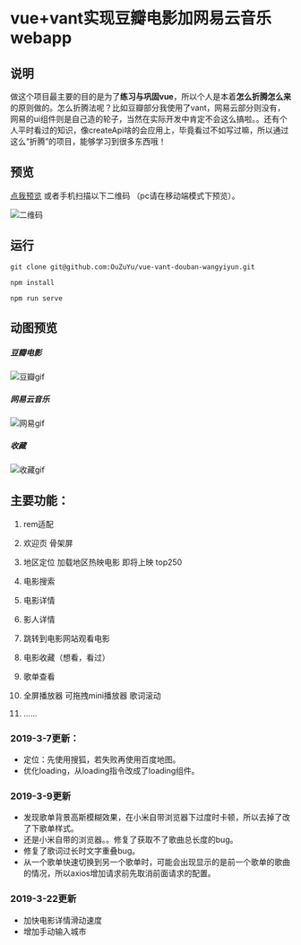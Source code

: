 # vue+vant实现豆瓣电影加网易云音乐webapp

## 说明
做这个项目最主要的目的是为了**练习与巩固vue**，所以个人是本着**怎么折腾怎么来**的原则做的。怎么折腾法呢？比如豆瓣部分我使用了vant，网易云部分则没有，网易的ui组件则是自己造的轮子，当然在实际开发中肯定不会这么搞啦。。还有个人平时看过的知识，像createApi啥的会应用上，毕竟看过不如写过嘛，所以通过这么“折腾”的项目，能够学习到很多东西哦！

## 预览
[点我预览](http://67.216.223.155/dbwy)  或者手机扫描以下二维码 （pc请在移动端模式下预览）。

![二维码](https://user-gold-cdn.xitu.io/2019/3/3/16944327605f8e52?imageView2/0/w/1280/h/960/format/webp/ignore-error/1)

## 运行
```
git clone git@github.com:OuZuYu/vue-vant-douban-wangyiyun.git
```
```
npm install
```
```
npm run serve
```

## 动图预览
##### 豆瓣电影
![豆瓣gif](https://i.loli.net/2019/03/22/5c945e20f32be.gif)

##### 网易云音乐
![网易gif](https://i.loli.net/2019/03/22/5c947c1dbd9c5.gif)

##### 收藏
![收藏gif](https://i.loli.net/2019/03/22/5c945e6850ba0.gif)


## 主要功能：

1. rem适配

2. 欢迎页 骨架屏

3. 地区定位 加载地区热映电影 即将上映 top250

4. 电影搜索

5. 电影详情

6. 影人详情

7. 跳转到电影网站观看电影

8. 电影收藏（想看，看过）

9. 歌单查看

10. 全屏播放器 可拖拽mini播放器  歌词滚动

11. ......

### 2019-3-7更新：
- 定位：先使用搜狐，若失败再使用百度地图。
- 优化loading，从loading指令改成了loading组件。

### 2019-3-9更新
- 发现歌单背景高斯模糊效果，在小米自带浏览器下过度时卡顿，所以去掉了改了下歌单样式。
- 还是小米自带的浏览器。。修复了获取不了歌曲总长度的bug。
- 修复了歌词过长时文字重叠bug。
- 从一个歌单快速切换到另一个歌单时，可能会出现显示的是前一个歌单的歌曲的情况，所以axios增加请求前先取消前面请求的配置。

### 2019-3-22更新
- 加快电影详情滑动速度
- 增加手动输入城市